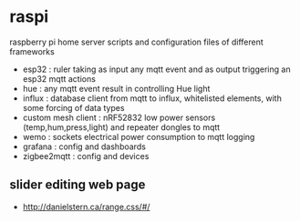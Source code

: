 # raspi
raspberry pi home server scripts and configuration files of different frameworks

- esp32 : ruler taking as input any mqtt event and as output triggering an esp32 mqtt actions
- hue : any mqtt event result in controlling Hue light
- influx : database client from mqtt to influx, whitelisted elements, with some forcing of data types
- custom mesh client : nRF52832 low power sensors (temp,hum,press,light) and repeater dongles to mqtt
- wemo : sockets electrical power consumption to mqtt logging
- grafana : config and dashboards
- zigbee2mqtt : config and devices

## slider editing web page
- http://danielstern.ca/range.css/#/
